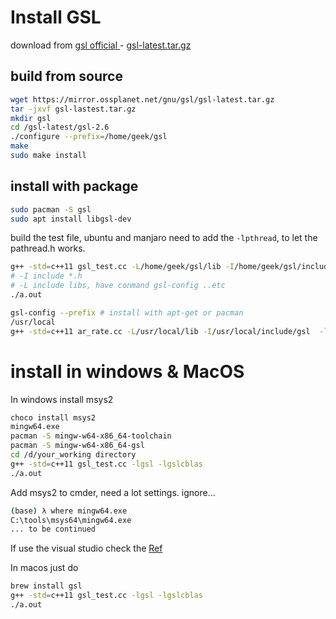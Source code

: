 # Install GSL

download from [gsl official ](https://www.gnu.org/software/gsl/) - [gsl-latest.tar.gz](https://mirror.ossplanet.net/gnu/gsl/gsl-latest.tar.gz)

## build from source

```sh
wget https://mirror.ossplanet.net/gnu/gsl/gsl-latest.tar.gz
tar -jxvf gsl-lastest.tar.gz
mkdir gsl
cd /gsl-latest/gsl-2.6
./configure --prefix=/home/geek/gsl
make
sudo make install
```

## install with package

```sh
sudo pacman -S gsl
sudo apt install libgsl-dev
```



build the test file, ubuntu and manjaro need to add the `-lpthread`, to let the pathread.h works.

 ```sh
g++ -std=c++11 gsl_test.cc -L/home/geek/gsl/lib -I/home/geek/gsl/include  -lgsl -lgslcblas -lpthread
# -I include *.h
# -L include libs, have conmand gsl-config ..etc
./a.out

gsl-config --prefix # install with apt-get or pacman
/usr/local
g++ -std=c++11 ar_rate.cc -L/usr/local/lib -I/usr/local/include/gsl  -lgsl -lgslcblas -lpthread
 ```

# install in windows & MacOS

In windows install msys2

```sh
choco install msys2
mingw64.exe
pacman -S mingw-w64-x86_64-toolchain
pacman -S mingw-w64-x86_64-gsl
cd /d/your_working directory
g++ -std=c++11 gsl_test.cc -lgsl -lgslcblas
./a.out
```

Add msys2 to cmder, need a lot settings. ignore...

```sh
(base) λ where mingw64.exe
C:\tools\msys64\mingw64.exe
... to be continued
```

If use the visual studio check the [Ref](https://solarianprogrammer.com/2020/01/26/getting-started-gsl-gnu-scientific-library-windows-macos-linux/)

In macos just do 

```sh
brew install gsl
g++ -std=c++11 gsl_test.cc -lgsl -lgslcblas
./a.out
```

